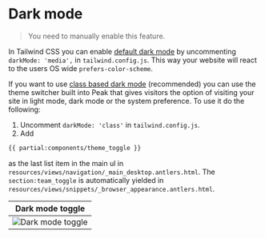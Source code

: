# Dark mode

> You need to manually enable this feature.

In Tailwind CSS you can enable [default dark mode](https://tailwindcss.com/docs/dark-mode) by uncommenting `darkMode: 'media',` in `tailwind.config.js`. This way your website will react to the users OS wide `prefers-color-scheme`.

If you want to use [class based dark mode](https://tailwindcss.com/docs/dark-mode#toggling-dark-mode-manually) (recommended) you can use the theme switcher built into Peak that gives visitors the option of visiting your site in light mode, dark mode or the system preference. To use it do the following:

1. Uncomment `darkMode: 'class'` in `tailwind.config.js`.
2. Add

```html
{{ partial:components/theme_toggle }}
```
as the last list item in the main ul in `resources/views/navigation/_main_desktop.antlers.html`. The `section:team_toggle` is automatically yielded in `resources/views/snippets/_browser_appearance.antlers.html`.

| Dark mode toggle  |
|---|
| ![Dark mode toggle](/visuals/screenshots/dark-mode.png) |
